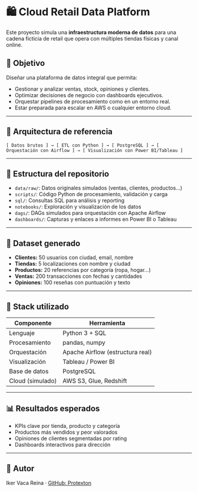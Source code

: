 # 🛍️ Cloud Retail Data Platform

Este proyecto simula una **infraestructura moderna de datos** para una cadena ficticia de retail que opera con múltiples tiendas físicas y canal online.

## 🎯 Objetivo

Diseñar una plataforma de datos integral que permita:

- Gestionar y analizar ventas, stock, opiniones y clientes.
- Optimizar decisiones de negocio con dashboards ejecutivos.
- Orquestar pipelines de procesamiento como en un entorno real.
- Estar preparada para escalar en AWS o cualquier entorno cloud.

---

## 🧱 Arquitectura de referencia

```
[ Datos brutos ] → [ ETL con Python ] → [ PostgreSQL ] → [ Orquestación con Airflow ] → [ Visualización con Power BI/Tableau ]
```

---

## 📁 Estructura del repositorio

- `data/raw/`: Datos originales simulados (ventas, clientes, productos…)
- `scripts/`: Código Python de procesamiento, validación y carga
- `sql/`: Consultas SQL para análisis y reporting
- `notebooks/`: Exploración y visualización de los datos
- `dags/`: DAGs simulados para orquestación con Apache Airflow
- `dashboards/`: Capturas y enlaces a informes en Power BI o Tableau

---

## 🧪 Dataset generado

- **Clientes:** 50 usuarios con ciudad, email, nombre
- **Tiendas:** 5 localizaciones con nombre y ciudad
- **Productos:** 20 referencias por categoría (ropa, hogar…)
- **Ventas:** 200 transacciones con fechas y cantidades
- **Opiniones:** 100 reseñas con puntuación y texto

---

## 🔧 Stack utilizado

| Componente        | Herramienta                     |
|-------------------|---------------------------------|
| Lenguaje          | Python 3 + SQL                  |
| Procesamiento     | pandas, numpy                   |
| Orquestación      | Apache Airflow (estructura real)|
| Visualización     | Tableau / Power BI              |
| Base de datos     | PostgreSQL                      |
| Cloud (simulado)  | AWS S3, Glue, Redshift          |

---

## 📊 Resultados esperados

- KPIs clave por tienda, producto y categoría
- Productos más vendidos y peor valorados
- Opiniones de clientes segmentadas por rating
- Dashboards interactivos para dirección

---

## 🧠 Autor

Iker Vaca Reina · [GitHub: Protexton](https://github.com/Protexton)
